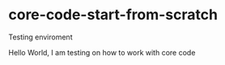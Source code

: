 # core-code-start-from-scratch
Testing enviroment

Hello World, I am testing on how to work with core code
